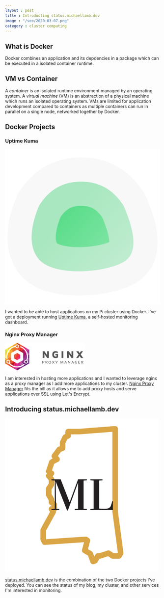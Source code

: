 ```yaml
---
layout : post
title : Introducting status.michaellamb.dev
image : "/seo/2020-03-07.png"
category : cluster computing
---
```


## What is Docker

Docker combines an application and its depdencies in a package which can be executed in a isolated container runtime.

## VM vs Container

A _container_ is an isolated runtime environment managed by an operating system. A _virtual machine_ (VM) is an abstraction of a physical machine which runs an isolated operating system. VMs are limited for application development compared to containers as multiple containers can run in parallel on a single node, networked together by Docker.

## Docker Projects

### Uptime Kuma

[![uptime kuma](/img/uptime-kuma.svg)]((https://github.com/louislam/uptime-kuma))

I wanted to be able to host applications on my Pi cluster using Docker. I've got a deployment running [Uptime Kuma](https://github.com/louislam/uptime-kuma), a self-hosted monitoring dashboard.

### Nginx Proxy Manager

[![nginx proxy manager](/img/nginx-proxy-manager.png)]((https://github.com/NginxProxyManager/nginx-proxy-manager))

I am interested in hosting more applications and I wanted to leverage nginx as a proxy manager as I add more applications to my cluster. [Nginx Proxy Manager](https://github.com/NginxProxyManager/nginx-proxy-manager) fits the bill as it allows me to add proxy hosts and serve applications over SSL using Let's Encrypt.

## Introducing status.michaellamb.dev

[![status.michaellamb.dev](/img/favicon.png)](https://status.michaellamb.dev)

[status.michaellamb.dev](https://status.michaellamb.dev) is the combination of the two Docker projects I've deployed. You can see the status of my blog, my cluster, and other services I'm interested in monitoring.
